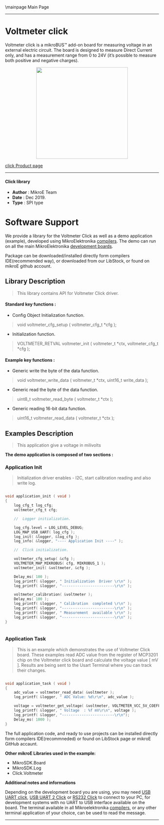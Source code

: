 \mainpage Main Page
 
 

---
# Voltmeter click

Voltmeter click is a mikroBUS™ add-on board for measuring voltage in an external electric circuit.
The board is designed to measure Direct Current only, and has a measurement range from 0 to 24V (it’s possible to measure both positive and negative charges).

<p align="center">
  <img src="https://download.mikroe.com/images/click_for_ide/voltmeter_click.png" height=300px>
</p>

[click Product page](<https://www.mikroe.com/voltmeter-click>)

---


#### Click library 

- **Author**        : MikroE Team
- **Date**          : Dec 2019.
- **Type**          : SPI type


# Software Support

We provide a library for the Voltmeter Click 
as well as a demo application (example), developed using MikroElektronika 
[compilers](https://shop.mikroe.com/compilers). 
The demo can run on all the main MikroElektronika [development boards](https://shop.mikroe.com/development-boards).

Package can be downloaded/installed directly form compilers IDE(recommended way), or downloaded from our LibStock, or found on mikroE github account. 

## Library Description

> This library contains API for Voltmeter Click driver.

#### Standard key functions :

- Config Object Initialization function.
> void voltmeter_cfg_setup ( voltmeter_cfg_t *cfg ); 
 
- Initialization function.
> VOLTMETER_RETVAL voltmeter_init ( voltmeter_t *ctx, voltmeter_cfg_t *cfg );



#### Example key functions :

- Generic write the byte of the data function.
> void voltmeter_write_data ( voltmeter_t *ctx, uint16_t write_data );
 
- Generic read the byte of the data function.
> uint8_t voltmeter_read_byte ( voltmeter_t *ctx );

- Generic reading 16-bit data function.
> uint16_t voltmeter_read_data ( voltmeter_t *ctx );

## Examples Description

> This application give a voltage in milivolts

**The demo application is composed of two sections :**

### Application Init 

> Initialization driver enables - I2C,
  start calibration reading and also write log.

```c

void application_init ( void )
{
    log_cfg_t log_cfg;
    voltmeter_cfg_t cfg;

    //  Logger initialization.

    log_cfg.level = LOG_LEVEL_DEBUG;
    LOG_MAP_USB_UART( log_cfg );
    log_init( &logger, &log_cfg );
    log_info( &logger, "---- Application Init ----" );

    //  Click initialization.

    voltmeter_cfg_setup( &cfg );
    VOLTMETER_MAP_MIKROBUS( cfg, MIKROBUS_1 );
    voltmeter_init( &voltmeter, &cfg );

    Delay_ms( 100 );
    log_printf( &logger, " Initialization  Driver \r\n" );
    log_printf( &logger, "------------------------\r\n" );

    voltmeter_calibration( &voltmeter );
    Delay_ms( 100 );
    log_printf( &logger, " Calibration  completed \r\n" );
    log_printf( &logger, "------------------------\r\n" );
    log_printf( &logger, " Measurement  available \r\n" );
    log_printf( &logger, "------------------------\r\n" );
}
  
```

### Application Task

> This is an example which demonstrates the use of Voltmeter Click board.
  These examples read ADC value from the register of MCP3201 chip on the
  Voltmeter click board and calculate the voltage value [ mV ].
  Results are being sent to the Usart Terminal where you can track their changes.

```c

void application_task ( void )
{
    adc_value = voltmeter_read_data( &voltmeter );
    log_printf( &logger, " ADC Value: %d\r\n", adc_value );

    voltage = voltmeter_get_voltage( &voltmeter, VOLTMETER_VCC_5V_COEFF_0 );
    log_printf( &logger, " Voltage  : %f mV\r\n", voltage );
    log_printf( &logger, "------------------------\r\n");
    Delay_ms( 1000 );
}  

```

The full application code, and ready to use projects can be  installed directly form compilers IDE(recommneded) or found on LibStock page or mikroE GitHub accaunt.

**Other mikroE Libraries used in the example:** 

- MikroSDK.Board
- MikroSDK.Log
- Click.Voltmeter

**Additional notes and informations**

Depending on the development board you are using, you may need 
[USB UART click](https://shop.mikroe.com/usb-uart-click), 
[USB UART 2 Click](https://shop.mikroe.com/usb-uart-2-click) or 
[RS232 Click](https://shop.mikroe.com/rs232-click) to connect to your PC, for 
development systems with no UART to USB interface available on the board. The 
terminal available in all Mikroelektronika 
[compilers](https://shop.mikroe.com/compilers), or any other terminal application 
of your choice, can be used to read the message.



---
